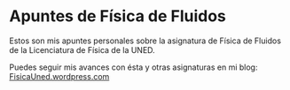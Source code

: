 Apuntes de Física de Fluidos
===============

Estos son mis apuntes personales sobre la asignatura de Física de Fluidos de la Licenciatura de Física de la UNED.

Puedes seguir mis avances con ésta y otras asignaturas en mi blog: [FisicaUned.wordpress.com](http://fisicauned.wordpress.com/)
